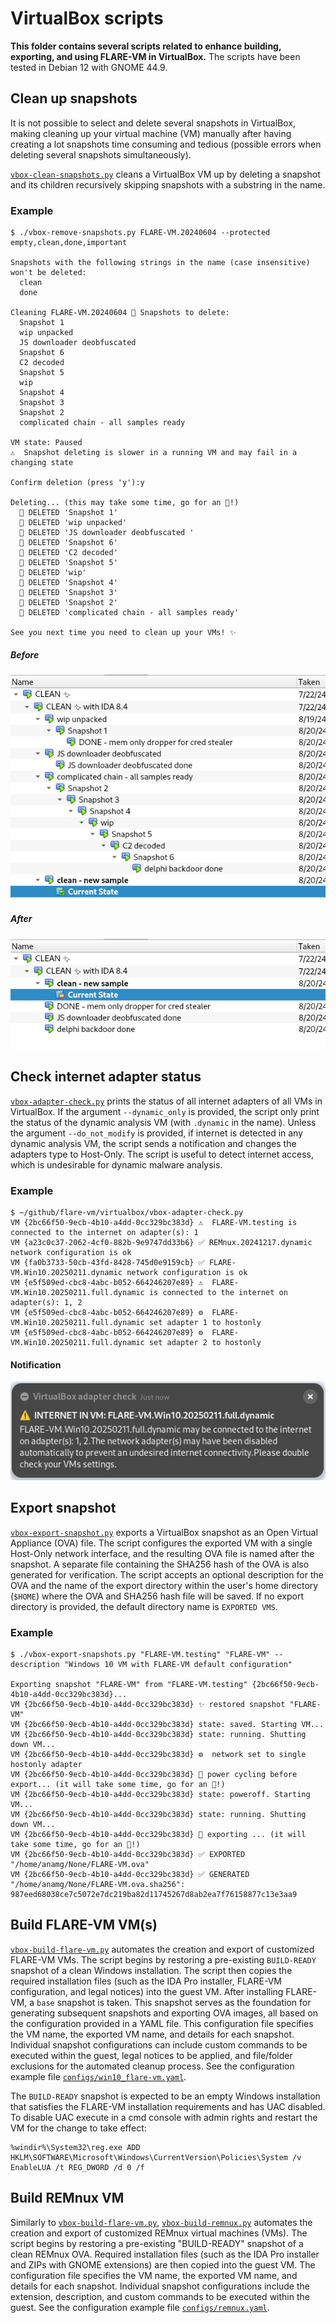 # VirtualBox scripts

**This folder contains several scripts related to enhance building, exporting, and using FLARE-VM in VirtualBox.**
The scripts have been tested in Debian 12 with GNOME 44.9.


## Clean up snapshots

It is not possible to select and delete several snapshots in VirtualBox, making cleaning up your virtual machine (VM) manually after having creating a lot snapshots time consuming and tedious (possible errors when deleting several snapshots simultaneously).

[`vbox-clean-snapshots.py`](vbox-clean-snapshots.py) cleans a VirtualBox VM up by deleting a snapshot and its children recursively skipping snapshots with a substring in the name.

### Example

```
$ ./vbox-remove-snapshots.py FLARE-VM.20240604 --protected empty,clean,done,important

Snapshots with the following strings in the name (case insensitive) won't be deleted:
  clean
  done

Cleaning FLARE-VM.20240604 🫧 Snapshots to delete:
  Snapshot 1
  wip unpacked
  JS downloader deobfuscated 
  Snapshot 6
  C2 decoded
  Snapshot 5
  wip
  Snapshot 4
  Snapshot 3
  Snapshot 2
  complicated chain - all samples ready

VM state: Paused
⚠️  Snapshot deleting is slower in a running VM and may fail in a changing state

Confirm deletion (press 'y'):y

Deleting... (this may take some time, go for an 🍦!)
  🫧 DELETED 'Snapshot 1'
  🫧 DELETED 'wip unpacked'
  🫧 DELETED 'JS downloader deobfuscated '
  🫧 DELETED 'Snapshot 6'
  🫧 DELETED 'C2 decoded'
  🫧 DELETED 'Snapshot 5'
  🫧 DELETED 'wip'
  🫧 DELETED 'Snapshot 4'
  🫧 DELETED 'Snapshot 3'
  🫧 DELETED 'Snapshot 2'
  🫧 DELETED 'complicated chain - all samples ready'

See you next time you need to clean up your VMs! ✨

```

##### Before

![Before](../Images/vbox-clean-snapshots_before.png)

##### After

![After](../Images/vbox-clean-snapshots_after.png)


## Check internet adapter status

[`vbox-adapter-check.py`](vbox-adapter-check.py) prints the status of all internet adapters of all VMs in VirtualBox.
If the argument `--dynamic_only` is provided, the script only print the status of the dynamic analysis VM (with `.dynamic` in the name).
Unless the argument `--do_not_modify` is provided, if internet is detected in any dynamic analysis VM, the script sends a notification and changes the adapters type to Host-Only.
The script is useful to detect internet access, which is undesirable for dynamic malware analysis.

### Example

```
$ ~/github/flare-vm/virtualbox/vbox-adapter-check.py
VM {2bc66f50-9ecb-4b10-a4dd-0cc329bc383d} ⚠️  FLARE-VM.testing is connected to the internet on adapter(s): 1
VM {a23c0c37-2062-4cf0-882b-9e9747dd33b6} ✅ REMnux.20241217.dynamic network configuration is ok
VM {fa0b3733-50cb-43fd-8428-745d0e9159cb} ✅ FLARE-VM.Win10.20250211.dynamic network configuration is ok
VM {e5f509ed-cbc8-4abc-b052-664246207e89} ⚠️  FLARE-VM.Win10.20250211.full.dynamic is connected to the internet on adapter(s): 1, 2
VM {e5f509ed-cbc8-4abc-b052-664246207e89} ⚙️  FLARE-VM.Win10.20250211.full.dynamic set adapter 1 to hostonly
VM {e5f509ed-cbc8-4abc-b052-664246207e89} ⚙️  FLARE-VM.Win10.20250211.full.dynamic set adapter 2 to hostonly
```

#### Notification

![Notification](../Images/vbox-adapter-check_notification.png)


## Export snapshot

[`vbox-export-snapshot.py`](vbox-export-snapshot.py) exports a VirtualBox snapshot as an Open Virtual Appliance (OVA) file.
The script configures the exported VM with a single Host-Only network interface, and the resulting OVA file is named after the snapshot.
A separate file containing the SHA256 hash of the OVA is also generated for verification.
The script accepts an optional description for the OVA and the name of the export directory within the user's home directory (`$HOME`) where the OVA and SHA256 hash file will be saved.
If no export directory is provided, the default directory name is `EXPORTED VMS`.

### Example

```
$ ./vbox-export-snapshots.py "FLARE-VM.testing" "FLARE-VM" --description "Windows 10 VM with FLARE-VM default configuration"

Exporting snapshot "FLARE-VM" from "FLARE-VM.testing" {2bc66f50-9ecb-4b10-a4dd-0cc329bc383d}...
VM {2bc66f50-9ecb-4b10-a4dd-0cc329bc383d} ✨ restored snapshot "FLARE-VM"
VM {2bc66f50-9ecb-4b10-a4dd-0cc329bc383d} state: saved. Starting VM...
VM {2bc66f50-9ecb-4b10-a4dd-0cc329bc383d} state: running. Shutting down VM...
VM {2bc66f50-9ecb-4b10-a4dd-0cc329bc383d} ⚙️  network set to single hostonly adapter
VM {2bc66f50-9ecb-4b10-a4dd-0cc329bc383d} 🔄 power cycling before export... (it will take some time, go for an 🍦!)
VM {2bc66f50-9ecb-4b10-a4dd-0cc329bc383d} state: poweroff. Starting VM...
VM {2bc66f50-9ecb-4b10-a4dd-0cc329bc383d} state: running. Shutting down VM...
VM {2bc66f50-9ecb-4b10-a4dd-0cc329bc383d} 🚧 exporting ... (it will take some time, go for an 🍦!)
VM {2bc66f50-9ecb-4b10-a4dd-0cc329bc383d} ✅ EXPORTED "/home/anamg/None/FLARE-VM.ova"
VM {2bc66f50-9ecb-4b10-a4dd-0cc329bc383d} ✅ GENERATED "/home/anamg/None/FLARE-VM.ova.sha256": 987eed68038ce7c5072e7dc219ba82d11745267d8ab2ea7f76158877c13e3aa9
```

## Build FLARE-VM VM(s)

[`vbox-build-flare-vm.py`](vbox-build-flare-vm.py) automates the creation and export of customized FLARE-VM VMs.
The script begins by restoring a pre-existing `BUILD-READY` snapshot of a clean Windows installation.
The script then copies the required installation files (such as the IDA Pro installer, FLARE-VM configuration, and legal notices) into the guest VM.
After installing FLARE-VM, a `base` snapshot is taken.
This snapshot serves as the foundation for generating subsequent snapshots and exporting OVA images, all based on the configuration provided in a YAML file.
This configuration file specifies the VM name, the exported VM name, and details for each snapshot.
Individual snapshot configurations can include custom commands to be executed within the guest, legal notices to be applied, and file/folder exclusions for the automated cleanup process.
See the configuration example file [`configs/win10_flare-vm.yaml`](configs/win10_flare-vm.yaml).

The `BUILD-READY` snapshot is expected to be an empty Windows installation that satisfies the FLARE-VM installation requirements and has UAC disabled.
To disable UAC execute in a cmd console with admin rights and restart the VM for the change to take effect:
```
%windir%\System32\reg.exe ADD HKLM\SOFTWARE\Microsoft\Windows\CurrentVersion\Policies\System /v EnableLUA /t REG_DWORD /d 0 /f
```

## Build REMnux VM

Similarly to [`vbox-build-flare-vm.py`](vbox-build-flare-vm.py), [`vbox-build-remnux.py`](vbox-build-remnux.py) automates the creation and export of customized REMnux virtual machines (VMs).
The script begins by restoring a pre-existing "BUILD-READY" snapshot of a clean REMnux OVA.
Required installation files (such as the IDA Pro installer and ZIPs with GNOME extensions) are then copied into the guest VM.
The configuration file specifies the VM name, the exported VM name, and details for each snapshot.
Individual snapshot configurations include the extension, description, and custom commands to be executed within the guest.
See the configuration example file [`configs/remnux.yaml`](configs/remnux.yaml).
